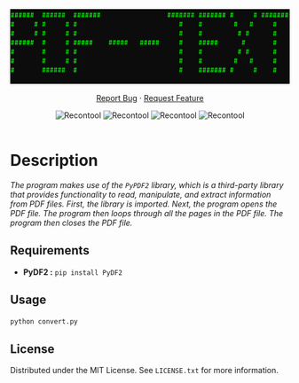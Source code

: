 <div align="center">
<a href="#">
    <img src="ada.png" alt="Logo" height="135px">
  </a>
<p align="center">
    <a
      href="https://github.com/Shirshakhtml/pdf-to-text/issues/new?assignees=&labels=bug">Report
      Bug</a>
    ·
    <a href="https://github.com/Shirshakhtml/pdf-to-text/issues">Request Feature</a>
  </p>

  <img alt="Recontool" src="https://img.shields.io/github/stars/Shirshakhtml/pdf-to-text">
  <img alt="Recontool" src="https://img.shields.io/github/issues/Shirshakhtml/pdf-to-text">
  <img alt="Recontool" src="https://img.shields.io/github/license/Shirshakhtml/pdf-to-text">
  <img alt="Recontool" src="https://img.shields.io/github/languages/code-size/Shirshakhtml/pdf-to-text"> <br />  <br />

</div>

# Description

*The program makes use of the `PyPDF2` library, which is a third-party library that provides functionality to read, manipulate, and extract information from PDF files. First, the library is imported. Next, the program opens the PDF file. The program then loops through all the pages in the PDF file. The program then closes the PDF file.*

## Requirements

- **PyDF2 :** ```pip install PyDF2```

## Usage 
```bash
python convert.py
```  
## License

Distributed under the MIT License. See `LICENSE.txt` for more information.
